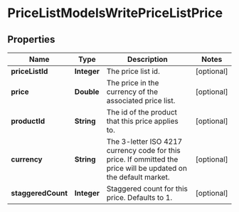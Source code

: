 

# PriceListModelsWritePriceListPrice

## Properties

Name | Type | Description | Notes
------------ | ------------- | ------------- | -------------
**priceListId** | **Integer** | The price list id. |  [optional]
**price** | **Double** | The price in the currency of the associated price list. |  [optional]
**productId** | **String** | The id of the product that this price applies to. |  [optional]
**currency** | **String** | The 3-letter ISO 4217 currency code for this price. If ommitted the price will be updated on the default market. |  [optional]
**staggeredCount** | **Integer** | Staggered count for this price. Defaults to 1. |  [optional]




